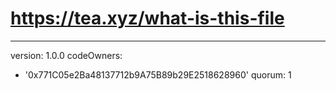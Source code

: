 # https://tea.xyz/what-is-this-file
---
version: 1.0.0
codeOwners:
  - '0x771C05e2Ba48137712b9A75B89b29E2518628960'
quorum: 1
